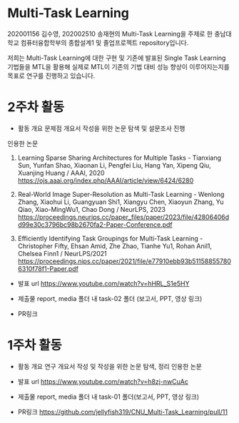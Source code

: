 # Multi-Task Learning

202001156 김수영, 202002510 송재현의 Multi-Task Learning을 주제로 한 충남대학교 컴퓨터융합학부의 종합설계1 및 졸업프로젝트 repository입니다.

저희는 Multi-Task Learning에 대한 구현 및 기존에 발표된 Single Task Learning 기법들을 MTL을 활용해 실제로 MTL이 기존의 기법 대비 성능 향상이 이루어지는지를 목표로 연구를 진행하고 있습니다.

# 2주차 활동

- 활동 개요
문제점 개요서 작성을 위한 논문 탐색 및 설문조사 진행

인용한 논문
  1. Learning Sparse Sharing Architectures for Multiple Tasks - Tianxiang Sun, Yunfan Shao, Xiaonan Li, Pengfei Liu, Hang Yan, Xipeng Qiu, Xuanjing Huang / AAAI, 2020
  https://ojs.aaai.org/index.php/AAAI/article/view/6424/6280
  
  2. Real-World Image Super-Resolution as Multi-Task Learning - Wenlong Zhang, Xiaohui Li, Guangyuan Shi1, Xiangyu Chen, Xiaoyun Zhang, Yu Qiao, Xiao-MingWu1, Chao Dong / NeurLPS, 2023
  https://proceedings.neurips.cc/paper_files/paper/2023/file/42806406dd99e30c3796bc98b2670fa2-Paper-Conference.pdf
  
  3. Efficiently Identifying Task Groupings for Multi-Task Learning - Christopher Fifty, Ehsan Amid, Zhe Zhao, Tianhe Yu1, Rohan Anil1, Chelsea Finn1 / NeurLPS/2021
  https://proceedings.nips.cc/paper/2021/file/e77910ebb93b511588557806310f78f1-Paper.pdf
  
- 발표 url
https://www.youtube.com/watch?v=hHRL_S1e5HY

- 제출물
report, media 폴더 내 task-02 폴더 (보고서, PPT, 영상 링크)

-  PR링크


# 1주차 활동

- 활동 개요
연구 개요서 작성 및 작성을 위한 논문 탐색, 정리
인용한 논문
  


- 발표 url
https://www.youtube.com/watch?v=h8zj-nwCuAc

- 제출물
report, media 폴더 내 task-01 폴더(보고서, PPT, 영상 링크)

- PR링크
https://github.com/jellyfish319/CNU_Multi-Task_Learning/pull/11
